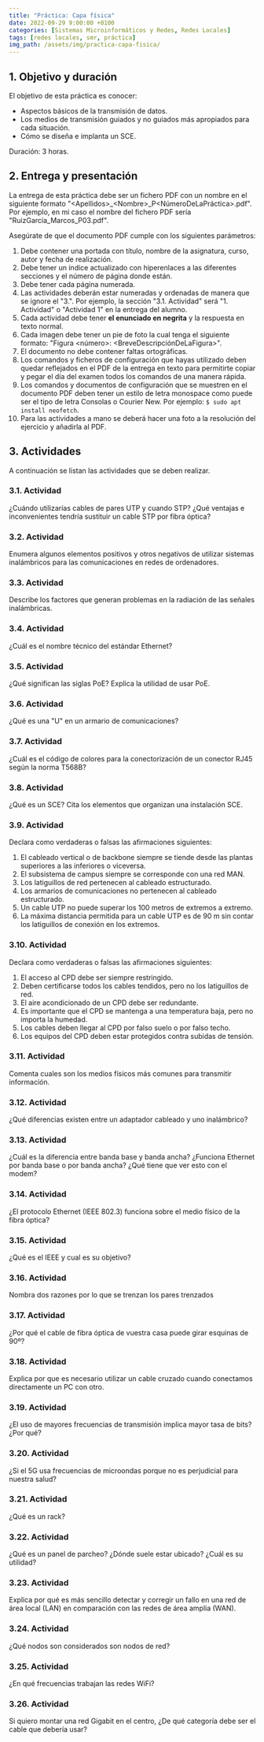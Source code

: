```yaml
---
title: "Práctica: Capa física"
date: 2022-09-29 9:00:00 +0100
categories: [Sistemas Microinformáticos y Redes, Redes Locales]
tags: [redes locales, smr, práctica]
img_path: /assets/img/practica-capa-fisica/
---
```


## 1. Objetivo y duración

El objetivo de esta práctica es conocer:

- Aspectos básicos de la transmisión de datos.
- Los medios de transmisión guiados y no guiados más apropiados para cada situación.
- Cómo se diseña e implanta un SCE.

Duración: 3 horas.

## 2. Entrega y presentación

La entrega de esta práctica debe ser un fichero PDF con un nombre en el siguiente formato "\<Apellidos\>_\<Nombre\>_P\<NúmeroDeLaPráctica\>.pdf". Por ejemplo, en mi caso el nombre del fichero PDF sería "RuizGarcía_Marcos_P03.pdf".

Asegúrate de que el documento PDF cumple con los siguientes parámetros:

1. Debe contener una portada con título, nombre de la asignatura, curso, autor y fecha de realización.
2. Debe tener un índice actualizado con hiperenlaces a las diferentes secciones y el número de página donde están.
3. Debe tener cada página numerada.
4. Las actividades deberán estar numeradas y ordenadas de manera que se ignore el "3.". Por ejemplo, la sección "3.1. Actividad" será "1. Actividad" o "Actividad 1" en la entrega del alumno.
5. Cada actividad debe tener **el enunciado en negrita** y la respuesta en texto normal.
6. Cada imagen debe tener un pie de foto la cual tenga el siguiente formato: "Figura \<número\>: \<BreveDescripciónDeLaFigura\>".
7. El documento no debe contener faltas ortográficas.
8. Los comandos y ficheros de configuración que hayas utilizado deben quedar reflejados en el PDF de la entrega en texto para permitirte copiar y pegar el día del examen todos los comandos de una manera rápida.
9. Los comandos y documentos de configuración que se muestren en el documento PDF deben tener un estilo de letra monospace como puede ser el tipo de letra Consolas o Courier New. Por ejemplo: `$ sudo apt install neofetch`.
10. Para las actividades a mano se deberá hacer una foto a la resolución del ejercicio y añadirla al PDF. 

## 3. Actividades

A continuación se listan las actividades que se deben realizar.

### 3.1. Actividad
¿Cuándo utilizarías cables de pares UTP y cuando STP? ¿Qué ventajas e inconvenientes tendría sustituir un cable STP por fibra óptica?

### 3.2. Actividad
Enumera algunos elementos positivos y otros negativos de utilizar sistemas inalámbricos para las comunicaciones en redes de ordenadores.

### 3.3. Actividad
Describe los factores que generan problemas en la radiación de las señales inalámbricas.

### 3.4. Actividad

¿Cuál es el nombre técnico del estándar Ethernet?

### 3.5. Actividad

¿Qué significan las siglas PoE? Explica la utilidad de usar PoE.

### 3.6. Actividad
¿Qué es una "U" en un armario de comunicaciones?

### 3.7. Actividad
¿Cuál es el código de colores para la conectorización de un conector RJ45 según la norma T568B?

### 3.8. Actividad

¿Qué es un SCE? Cita los elementos que organizan una instalación SCE.

### 3.9. Actividad
Declara como verdaderas o falsas las afirmaciones siguientes:

1. El cableado vertical o de backbone siempre se tiende desde las plantas superiores a las inferiores o viceversa.
2. El subsistema de campus siempre se corresponde con una red MAN.
3. Los latiguillos de red pertenecen al cableado estructurado.
4. Los armarios de comunicaciones no pertenecen al cableado estructurado.
5. Un cable UTP no puede superar los 100 metros de extremos a extremo.
6. La máxima distancia permitida para un cable UTP es de 90 m sin contar los latiguillos de conexión en los extremos.

### 3.10. Actividad
Declara como verdaderas o falsas las afirmaciones siguientes:
1. El acceso al CPD debe ser siempre restringido.
2. Deben certificarse todos los cables tendidos, pero no los latiguillos de red.
3. El aire acondicionado de un CPD debe ser redundante.
4. Es importante que el CPD se mantenga a una temperatura baja, pero no importa la humedad.
5. Los cables deben llegar al CPD por falso suelo o por falso techo.
6. Los equipos del CPD deben estar protegidos contra subidas de tensión.

### 3.11. Actividad

Comenta cuales son los medios físicos más comunes para transmitir información.

### 3.12. Actividad

¿Qué diferencias existen entre un adaptador cableado y uno inalámbrico?

### 3.13. Actividad

¿Cuál es la diferencia entre banda base y banda ancha? ¿Funciona Ethernet por banda base o por banda ancha? ¿Qué tiene que ver esto con el modem?

### 3.14. Actividad

¿El protocolo Ethernet (IEEE 802.3) funciona sobre el medio físico de la fibra óptica?

### 3.15. Actividad

¿Qué es el IEEE y cual es su objetivo?

### 3.16. Actividad

Nombra dos razones por lo que se trenzan los pares trenzados

### 3.17. Actividad

¿Por qué el cable de fibra óptica de vuestra casa puede girar esquinas de 90º?

### 3.18. Actividad

Explica por que es necesario utilizar un cable cruzado cuando conectamos directamente un PC con otro.

### 3.19. Actividad

¿El uso de mayores frecuencias de transmisión implica mayor tasa de bits? ¿Por qué?

### 3.20. Actividad

¿Si el 5G usa frecuencias de microondas porque no es perjudicial para nuestra salud?

### 3.21. Actividad
¿Qué es un rack? 

### 3.22. Actividad

¿Qué es un panel de parcheo? ¿Dónde suele estar ubicado? ¿Cuál es su utilidad?

### 3.23. Actividad

Explica por qué es más sencillo detectar y corregir un fallo en una red de área local (LAN) en comparación con las redes de área amplia (WAN).

### 3.24. Actividad

¿Qué nodos son considerados son nodos de red?

### 3.25. Actividad

¿En qué frecuencias trabajan las redes WiFi?

### 3.26. Actividad

Si quiero montar una red Gigabit en el centro, ¿De qué categoría debe ser el cable que debería usar?